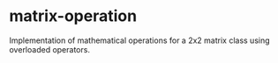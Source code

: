 # matrix-operation
Implementation of mathematical operations for a 2x2 matrix class using overloaded operators.
